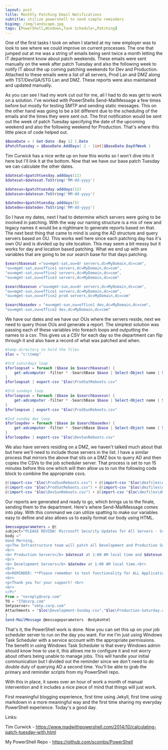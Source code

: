 ```yaml
---
layout: post
title: Monthly Patching Email Notifications
subtitle: utilize powershell to send simple reminders
bigimg: /img/landscape.jpg
tags: [PowerShell,Windows,Task Scheduler,Patching]
---
```


One of the first tasks I took on when I started at my new employer was to look to see where we could improve on current processes. The one that jumped out at me was a string of emails being sent twice a month letting the IT department know about patch weekends. These emails were sent manually on the week after patch Tuesday and also the following week to notify IT about the up coming patching weekends for Dev and Production. Attached to these emails were a list of all servers, Prod Lan and DMZ along with TST/Dev/QA/STG Lan and DMZ. These reports were also maintained and updated manually. 

As you can see I had my work cut out for me, all I had to do was get to work on a solution. I've worked with PowerShells Send-MailMessage a few times before but mostly for testing SMTP and sending static messages. This on the other hand was going to be a bit different due to the scheduling of the emails and the times they were sent out. The first notification would be sent out the week of patch Tuesday specifying the date of the upcoming weekend and also the following weekend for Production. That's where this little piece of code helped out. 


~~~powershell
$BaseDate = ( Get-Date -Day 12 ).Date
$PatchTuesday = $BaseDate.AddDays( 2 - [int]$BaseDate.DayOfWeek )
~~~


Tim Curwick has a nice write up on how this works so I won't dive into it here but I'll link it at the bottom. Now that we have our base patch Tuesday we can calculate the other dates.


~~~powershell
$datesat=$patchtuesday.adddays(11)
$datesat=$datesat.ToString('MM-dd-yyyy')

$datesun=$patchtuesday.adddays(12)
$datesun=$datesun.ToString('MM-dd-yyyy')

$datedev=$patchtuesday.adddays(5)
$datedev=$datedev.ToString('MM-dd-yyyy')
~~~


So I have my dates, next I had to determine which servers were going to be involved in patching. With the way our naming structure is a mix of new and legacy names it would be a nightmare to generate reports based on that. The next best thing that came to mind is using the AD structure and query servers based on OU. This works well here since each patching day has it's own OU and is divided up by site location. This may seem a bit messy but it works for day and location based patching. What we end up with are variables that are going to be our search base for that days patching. 


~~~powershell
$searchbasesat ="ou=mgmt-sat,ou=dr servers,dc=MyDomain,dc=com",
"ou=mgmt-sat,ou=office1 servers,dc=MyDomain,dc=com",
"ou=mgmt-sat,ou=office2 servers,dc=MyDomain,dc=com",
"ou=mgmt-sat,ou=office3 servers,dc=MyDomain,dc=com"

$searchbasesun ="ou=mgmt-sun,ou=dr servers,dc=MyDomain,dc=com",
"ou=mgmt-sun,ou=office1 servers,dc=MyDomain,dc=com",
"ou=mgmt-sun,ou=office2 prod servers,dc=MyDomain,dc=com"

$searchbasedev = "ou=mgmt-sun,ou=office1 dev,dc=MyDomain,dc=com",
"ou=mgmt-sun,ou=office2 dev,dc=MyDomain,dc=com"
~~~


We have our dates and we have our OUs where the servers reside, next we need to query those OUs and generate a report. The simplest solution was passing each of these variables into foreach loops and outputting the names to a csv. This gives us a CSV for each day so the department can flip through it and also have a record of what was patched and when. 


~~~powershell
#temp directory to hold the files
$loc = "c:\temp"

#3rd saturdays loop
$forloopsat = foreach ($base in $searchbasesat) {
    get-adcomputer -filter * -SearchBase $base | Select-Object name | Sort-Object Name 
}
$forloopsat | export-csv "$loc\ProdSatReboots.csv"

#3rd sundays loop
$forloopsun = foreach ($base in $searchbasesun) {
    get-adcomputer -filter * -SearchBase $base | Select-Object name | Sort-Object Name
}
$forloopsun | export-csv "$loc\ProdSunReboots.csv"

#2nd sunday dev loop
$forloopdev = foreach ($base in $searchbasedev) {
    get-adcomputer -filter * -SearchBase $base | Select-Object name | Sort-Object Name
}
$forloopdev | export-csv "$loc\DevSunReboots.csv"
~~~


We also have servers residing on a DMZ, we haven't talked much about that but here we'll need to include those servers in the list. I have a similar process that mirrors the above that sits on a DMZ box to query AD and then copies the CSVs to the job scheduler server. That process is set to run 15 minutes before this one which will then allow us to run the following code block to combine the appropriate csvs. 


~~~powershell
@(import-csv "$loc\ProdSunReboots.csv") + @(import-csv "$loc\dmzfiles\dmzprodsunreboots.csv") | sort-object name | export-csv "$loc\Production-Sunday.csv"
@(import-csv "$loc\ProdSatReboots.csv") + @(import-csv "$loc\dmzfiles\dmzprodsatreboots.csv") | sort-object name | export-csv "$loc\Production-Saturday.csv"
@(import-csv "$loc\DevSunReboots.csv") + @(import-csv "$loc\dmzfiles\dmzdevsunreboots.csv") | sort-object name |export-csv "$loc\Development-Sunday.csv"
~~~


Our reports are generated and ready to go, which brings us to the finale, sending them to the department. Here's where Send-MailMessage comes into play. With this command we can utilize spatting to make our variables easy to define and also allows us to easily format our body using HTML.


~~~powershell
$messageparameters = @{
subject="PLEASE REVIEW: Microsoft Security Updates for All Servers - Scheduled Reboots"
body ="
Good Morning,
<p>The Infrastructure team will patch all Development and Production Servers over the next two weekends to ensure they are fully compliant with Microsoft Security Updates.  This will require a REBOOT or possibly multiple reboots until all patches are fully installed.  Please reference the below patching schedule and attached files for a full list of servers being patched each day.<br>
<br>
<b> Production Servers</b> $datesat at 1:00 AM local time and $datesun at 1:00 AM local time.<br>
<br>
<b> Development Servers</b> $datedev at 1:00 AM local time.<br>
<br>
<b>REMINDER: **Please remember to test functionality for ALL Applications on Tst, Dev, QA, and Stg Servers next week prior to scheduled Production Server patching.**</b><br>
<br>
<p>Thank you for your support! <br>
<br>
</P>"
From = "noreply@corp.com"
TO = "IT@corp.com"
Smtpserver= "smtp.corp.com"
Attachments = "$loc\Development-Sunday.csv","$loc\Production-Saturday.csv","$loc\Production-Sunday.csv"
}
Send-MailMessage @messageparameters -BodyAsHtml
~~~


That's it, the PowerShell work is done. Now you can set this up on your job scheduler server to run on the day you want. For me I'm just using Windows Task Scheduler with a service account with the appropriate permissions. The benefit in using Windows Task Scheduler is that every Windows admin should know how to use it, this allows me to configure it and not worry about others being unable to manage jobs. This will handle your initial communication but I divided out the reminder since we don't need to do double duty of querying AD a second time. You'll be able to grab the primary and reminder scripts from my PowerShell repo. 

With this in place, it saves over an hour of work a month of manual intervention and it includes a nice piece of mind that things will just work. 

First meaningful blogging experience, first time using Jekyll, first time using markdown in a more meaningful way and the first time sharing my everyday PowerShell experience. Today's a good day. 

Links:

Tim Curwick - https://www.madwithpowershell.com/2014/10/calculating-patch-tuesday-with.html

My PowerShell Repo - https://github.com/scombs/PowerShell